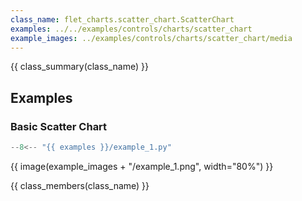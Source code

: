 ```yaml
---
class_name: flet_charts.scatter_chart.ScatterChart
examples: ../../examples/controls/charts/scatter_chart
example_images: ../examples/controls/charts/scatter_chart/media
---
```


{{ class_summary(class_name) }}

## Examples

### Basic Scatter Chart

```python
--8<-- "{{ examples }}/example_1.py"
```

{{ image(example_images + "/example_1.png", width="80%") }}

{{ class_members(class_name) }}

